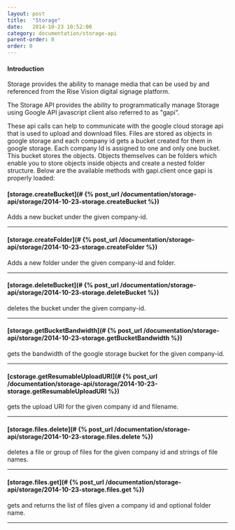 ```yaml
---
layout: post
title:  "Storage"
date:   2014-10-23 10:52:00
category: documentation/storage-api
parent-order: 0
order: 0
---
```


#### Introduction

Storage provides the ability to manage media that can be used by and referenced from the Rise Vision digital signage platform.

The Storage API provides the ability to programmatically manage Storage using Google API javascript client also referred to as "gapi".

These api calls can help to communicate with the google cloud storage api that is used to upload and download files.  Files are stored as objects in google storage
and each company id gets a bucket created for them in google storage.  Each company Id is assigned to one and only one bucket. This bucket stores the objects.  Objects themselves can be folders which enable
you to store objects inside objects and create a nested folder structure.  Below are the available methods with gapi.client once gapi is properly loaded:

#### [storage.createBucket](# {% post_url /documentation/storage-api/storage/2014-10-23-storage.createBucket %})

Adds a new bucket under the given company-id.

***

#### [storage.createFolder](# {% post_url /documentation/storage-api/storage/2014-10-23-storage.createFolder %})

Adds a new folder under the given company-id and folder.

***

#### [storage.deleteBucket](# {% post_url /documentation/storage-api/storage/2014-10-23-storage.deleteBucket %})

deletes the bucket under the given company-id.

***

#### [storage.getBucketBandwidth](# {% post_url /documentation/storage-api/storage/2014-10-23-storage.getBucketBandwidth %})

gets the bandwidth of the google storage bucket for the given company-id.

***

#### [cstorage.getResumableUploadURI](# {% post_url /documentation/storage-api/storage/2014-10-23-storage.getResumableUploadURI %})

gets the upload URI for the given company id and filename.

***

#### [storage.files.delete](# {% post_url /documentation/storage-api/storage/2014-10-23-storage.files.delete %})

deletes a file or group of files for the given company id and strings of file names.

***

#### [storage.files.get](# {% post_url /documentation/storage-api/storage/2014-10-23-storage.files.get %})

gets and returns the list of files given a company id and optional folder name.

***
